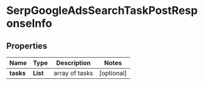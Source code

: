 # SerpGoogleAdsSearchTaskPostResponseInfo


## Properties

| Name | Type | Description | Notes |
|------------ | ------------- | ------------- | -------------|
**tasks** | **List<SerpGoogleAdsSearchTaskPostTaskInfo>** | array of tasks |[optional]|